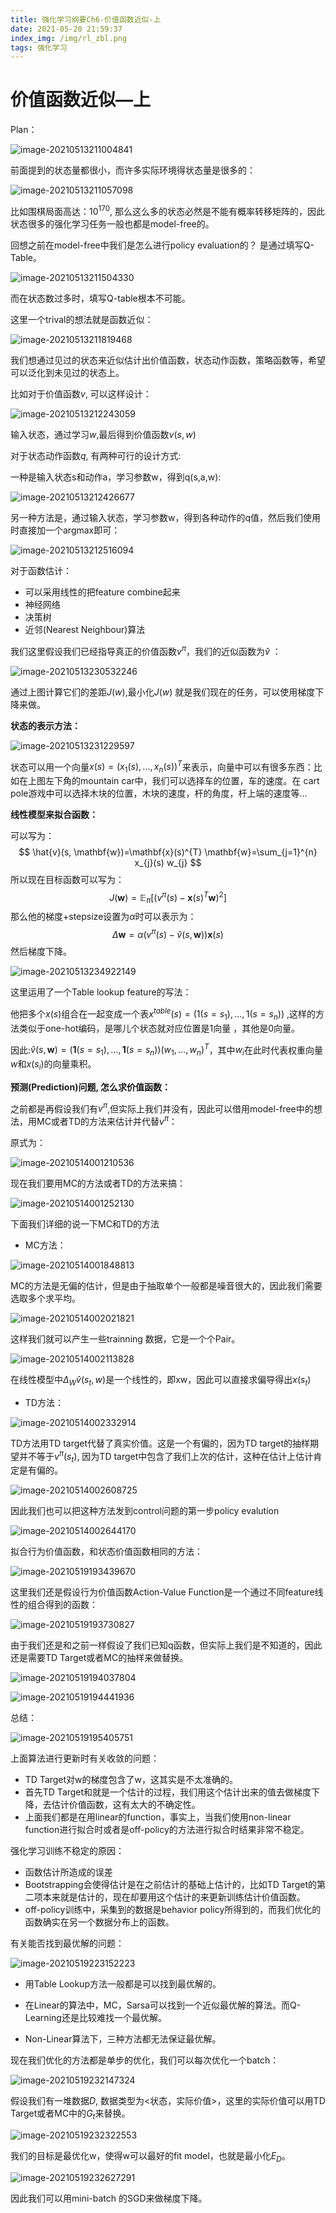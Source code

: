 ```yaml
---
title: 强化学习纲要Ch6-价值函数近似-上
date: 2021-05-20 21:59:37
index_img: /img/rl_zbl.png
tags: 强化学习
---
```


# 价值函数近似—上

Plan：

![image-20210513211004841](https://gitee.com/Chillstep/ChillstepPictures/raw/master/master/image-20210513211004841.png)

前面提到的状态量都很小，而许多实际环境得状态量是很多的：

![image-20210513211057098](https://gitee.com/Chillstep/ChillstepPictures/raw/master/master/image-20210513211057098.png)

比如围棋局面高达：$10^{170}$, 那么这么多的状态必然是不能有概率转移矩阵的，因此状态很多的强化学习任务一般也都是model-free的。

回想之前在model-free中我们是怎么进行policy evaluation的？ 是通过填写Q-Table。

![image-20210513211504330](https://gitee.com/Chillstep/ChillstepPictures/raw/master/master/image-20210513211504330.png)

而在状态数过多时，填写Q-table根本不可能。

这里一个trival的想法就是函数近似：

![image-20210513211819468](https://gitee.com/Chillstep/ChillstepPictures/raw/master/master/image-20210513211819468.png)

我们想通过见过的状态来近似估计出价值函数，状态动作函数，策略函数等，希望可以泛化到未见过的状态上。



比如对于价值函数$v$, 可以这样设计：

![image-20210513212243059](https://gitee.com/Chillstep/ChillstepPictures/raw/master/master/image-20210513212243059.png)

输入状态，通过学习$w$,最后得到价值函数$v(s,w)$

对于状态动作函数$q$, 有两种可行的设计方式:

一种是输入状态s和动作a，学习参数w，得到q(s,a,w):

![image-20210513212426677](https://gitee.com/Chillstep/ChillstepPictures/raw/master/master/image-20210513212426677.png)

另一种方法是，通过输入状态，学习参数w，得到各种动作的q值，然后我们使用时直接加一个argmax即可：

![image-20210513212516094](https://gitee.com/Chillstep/ChillstepPictures/raw/master/master/image-20210513212516094.png)

对于函数估计：

- 可以采用线性的把feature combine起来
- 神经网络
- 决策树
- 近邻(Nearest Neighbour)算法



我们这里假设我们已经指导真正的价值函数$v^{\pi}$，我们的近似函数为$\hat{v}$ ：

![image-20210513230532246](https://gitee.com/Chillstep/ChillstepPictures/raw/master/master/image-20210513230532246.png)

通过上图计算它们的差距$J(w)$,最小化$J(w)$ 就是我们现在的任务，可以使用梯度下降来做。

**状态的表示方法：**

![image-20210513231229597](https://gitee.com/Chillstep/ChillstepPictures/raw/master/master/image-20210513231229597.png)

状态可以用一个向量$x(s) = (x_1(s),...,x_n(s))^T$来表示，向量中可以有很多东西：比如在上图左下角的mountain car中，我们可以选择车的位置，车的速度。在 cart pole游戏中可以选择木块的位置，木块的速度，杆的角度，杆上端的速度等...



**线性模型来拟合函数：**

可以写为：
$$
\hat{v}(s, \mathbf{w})=\mathbf{x}(s)^{T} \mathbf{w}=\sum_{j=1}^{n} x_{j}(s) w_{j}
$$
所以现在目标函数可以写为：
$$
J(\mathbf{w})=\mathbb{E}_{\pi}\left[\left(v^{\pi}(s)-\mathbf{x}(s)^{T} \mathbf{w}\right)^{2}\right]
$$
那么他的梯度+stepsize设置为$\alpha$时可以表示为：
$$
\Delta \mathbf{w}=\alpha\left(v^{\pi}(s)-\hat{v}(s, \mathbf{w})\right) \mathbf{x}(s)
$$
然后梯度下降。



![image-20210513234922149](https://gitee.com/Chillstep/ChillstepPictures/raw/master/master/image-20210513234922149.png)

这里运用了一个Table lookup feature的写法：

他把多个$x(s)$组合在一起变成一个表$x^{table}(s)=(1(s=s_1),...,1(s=s_n))$ ,这样的方法类似于one-hot编码，是哪儿个状态就对应位置是1向量 ，其他是0向量。

因此:$\hat{v}(s, \mathbf{w})=\left(\mathbf{1}\left(s=s_{1}\right), \ldots, \mathbf{1}\left(s=s_{n}\right)\right)\left(w_{1}, \ldots, w_{n}\right)^{T}$，其中$w_i$在此时代表权重向量$w$和$x(s_i)$的向量乘积。



**预测(Prediction)问题, 怎么求价值函数：**

之前都是再假设我们有$v^\pi$,但实际上我们并没有，因此可以借用model-free中的想法，用MC或者TD的方法来估计并代替$v^\pi$：

原式为：

![image-20210514001210536](https://gitee.com/Chillstep/ChillstepPictures/raw/master/master/image-20210514001210536.png)

现在我们要用MC的方法或者TD的方法来搞：

![image-20210514001252130](https://gitee.com/Chillstep/ChillstepPictures/raw/master/master/image-20210514001252130.png)

下面我们详细的说一下MC和TD的方法

- MC方法：

![image-20210514001848813](https://gitee.com/Chillstep/ChillstepPictures/raw/master/master/image-20210514001848813.png)

MC的方法是无偏的估计，但是由于抽取单个一般都是噪音很大的，因此我们需要选取多个求平均。

![image-20210514002021821](https://gitee.com/Chillstep/ChillstepPictures/raw/master/master/image-20210514002021821.png)

这样我们就可以产生一些trainning 数据，它是一个个Pair。

![image-20210514002113828](https://gitee.com/Chillstep/ChillstepPictures/raw/master/master/image-20210514002113828.png)

在线性模型中$\Delta_W\hat{v}(s_t,w)$是一个线性的，即xw，因此可以直接求偏导得出$x(s_t)$



- TD方法：

![image-20210514002332914](https://gitee.com/Chillstep/ChillstepPictures/raw/master/master/image-20210514002332914.png)

TD方法用TD target代替了真实价值。这是一个有偏的，因为TD target的抽样期望并不等于$v^\pi(s_t)$, 因为TD target中包含了我们上次的估计，这种在估计上估计肯定是有偏的。

![image-20210514002608725](https://gitee.com/Chillstep/ChillstepPictures/raw/master/master/image-20210514002608725.png)

因此我们也可以把这种方法发到control问题的第一步policy evalution

![image-20210514002644170](https://gitee.com/Chillstep/ChillstepPictures/raw/master/master/image-20210514002644170.png)

拟合行为价值函数，和状态价值函数相同的方法：

![image-20210519193439670](https://gitee.com/Chillstep/ChillstepPictures/raw/master/master/image-20210519193439670.png)

这里我们还是假设行为价值函数Action-Value Function是一个通过不同feature线性的组合得到的函数：

![image-20210519193730827](https://gitee.com/Chillstep/ChillstepPictures/raw/master/master/image-20210519193730827.png)

由于我们还是和之前一样假设了我们已知q函数，但实际上我们是不知道的，因此还是需要TD Target或者MC的抽样来做替换。

![image-20210519194037804](https://gitee.com/Chillstep/ChillstepPictures/raw/master/master/image-20210519194037804.png)

![image-20210519194441936](https://gitee.com/Chillstep/ChillstepPictures/raw/master/master/image-20210519194441936.png)



总结：

![image-20210519195405751](https://gitee.com/Chillstep/ChillstepPictures/raw/master/master/image-20210519195405751.png)

上面算法进行更新时有关收敛的问题：

- TD Target对w的梯度包含了w，这其实是不太准确的。
- 首先TD Target和就是一个估计的过程，我们用这个估计出来的值去做梯度下降，去估计价值函数，这有太大的不确定性。
- 上面我们都是在用linear的function，事实上，当我们使用non-linear function进行拟合时或者是off-policy的方法进行拟合时结果非常不稳定。



强化学习训练不稳定的原因：

- 函数估计所造成的误差
- Bootstrapping会使得估计是在之前估计的基础上估计的，比如TD Target的第二项本来就是估计的，现在却要用这个估计的来更新训练估计价值函数。
- off-policy训练中，采集到的数据是behavior policy所得到的，而我们优化的函数确实在另一个数据分布上的函数。



有关能否找到最优解的问题：

![image-20210519223152223](https://gitee.com/Chillstep/ChillstepPictures/raw/master/master/image-20210519223152223.png)

- 用Table Lookup方法一般都是可以找到最优解的。

- 在Linear的算法中，MC，Sarsa可以找到一个近似最优解的算法。而Q-Learning还是比较难找一个最优解。

- Non-Linear算法下，三种方法都无法保证最优解。



现在我们优化的方法都是单步的优化，我们可以每次优化一个batch：

![image-20210519232147324](https://gitee.com/Chillstep/ChillstepPictures/raw/master/master/image-20210519232147324.png)

假设我们有一堆数据$D$, 数据类型为<状态，实际价值>，这里的实际价值可以用TD Target或者MC中的$G_t$来替换。

![image-20210519232322553](https://gitee.com/Chillstep/ChillstepPictures/raw/master/master/image-20210519232322553.png)

我们的目标是最优化w，使得w可以最好的fit model，也就是最小化$E_D$。

![image-20210519232627291](https://gitee.com/Chillstep/ChillstepPictures/raw/master/master/image-20210519232627291.png)

因此我们可以用mini-batch 的SGD来做梯度下降。